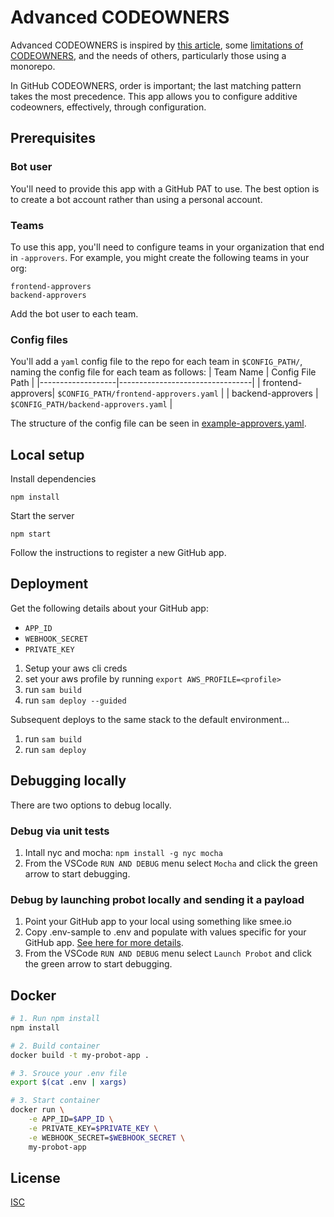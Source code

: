 # Advanced CODEOWNERS

Advanced CODEOWNERS is inspired by [this article](https://www.fullstory.com/blog/taming-github-codeowners-with-bots/), some [limitations of CODEOWNERS](https://docs.github.com/en/repositories/managing-your-repositorys-settings-and-features/customizing-your-repository/about-code-owners#codeowners-file-size), and the needs of others, particularly those using a monorepo.

In GitHub CODEOWNERS, order is important; the last matching pattern takes the most precedence. This app allows you to configure additive codeowners, effectively, through configuration.

## Prerequisites
### Bot user
You'll need to provide this app with a GitHub PAT to use. The best option is to create a bot account rather than using a personal account.
### Teams
To use this app, you'll need to configure teams in your organization that end in `-approvers`.
For example, you might create the following teams in your org:
```
frontend-approvers
backend-approvers
```
Add the bot user to each team.
###  Config files
You'll add a `yaml` config file to the repo for each team in `$CONFIG_PATH/`, naming the config file for each team as follows:
| Team Name         | Config File Path                |
|-------------------|---------------------------------|
| frontend-approvers| `$CONFIG_PATH/frontend-approvers.yaml` |
| backend-approvers | `$CONFIG_PATH/backend-approvers.yaml`  |

The structure of the config file can be seen in [example-approvers.yaml](./example-approvers.yaml).

## Local setup

Install dependencies

```
npm install
```

Start the server

```
npm start
```

Follow the instructions to register a new GitHub app.

## Deployment
Get the following details about your GitHub app:
- `APP_ID`
- `WEBHOOK_SECRET`
- `PRIVATE_KEY`

1. Setup your aws cli creds
1. set your aws profile by running `export AWS_PROFILE=<profile>`
1. run `sam build`
1. run `sam deploy --guided`

Subsequent deploys to the same stack to the default environment...
1. run `sam build`
1. run `sam deploy`

## Debugging locally
There are two options to debug locally.

### Debug via unit tests
1. Intall nyc and mocha: `npm install -g nyc mocha`
1. From the VSCode `RUN AND DEBUG` menu select `Mocha` and click the green arrow to start debugging.

### Debug by launching probot locally and sending it a payload 

1. Point your GitHub app to your local using something like smee.io
1. Copy .env-sample to .env and populate with values specific for your GitHub app. [See here for more details](https://probot.github.io/docs/configuration/).
1. From the VSCode `RUN AND DEBUG` menu select `Launch Probot` and click the green arrow to start debugging.

## Docker

```sh
# 1. Run npm install
npm install

# 2. Build container
docker build -t my-probot-app .

# 3. Srouce your .env file
export $(cat .env | xargs)

# 3. Start container
docker run \
    -e APP_ID=$APP_ID \
    -e PRIVATE_KEY=$PRIVATE_KEY \
    -e WEBHOOK_SECRET=$WEBHOOK_SECRET \
    my-probot-app
```

## License

[ISC](LICENSE)
